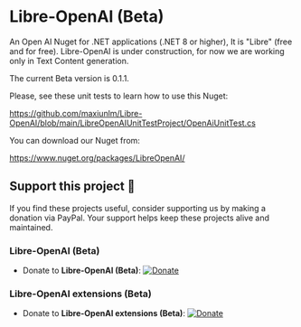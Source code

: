 # Libre-OpenAI (Beta)
An Open AI Nuget for .NET applications (.NET 8 or higher), It is "Libre" (free and for free).
Libre-OpenAI is under construction, for now we are working only in Text Content generation.

The current Beta version is 0.1.1.

Please, see these unit tests to learn how to use this Nuget:

https://github.com/maxiunlm/Libre-OpenAI/blob/main/LibreOpenAIUnitTestProject/OpenAiUnitTest.cs

You can download our Nuget from:

https://www.nuget.org/packages/LibreOpenAI/


## Support this project 💖

If you find these projects useful, consider supporting us by making a donation via PayPal. Your support helps keep these projects alive and maintained.

### Libre-OpenAI (Beta)
- Donate to **Libre-OpenAI (Beta)**: [![Donate](https://img.shields.io/badge/Donate-PayPal-blue.svg)](https://www.paypal.com/donate?hosted_button_id=94GX8T4KXEDLQ&item_name=LibreOpenAI&custom=CsharpSolution)

### Libre-OpenAI extensions (Beta)
- Donate to **Libre-OpenAI extensions (Beta)**: [![Donate](https://img.shields.io/badge/Donate-PayPal-blue.svg)](https://www.paypal.com/donate?hosted_button_id=N3W62T7XBJCRU&item_name=LibreOpenAIExtensions&custom=CsharpSolution)
